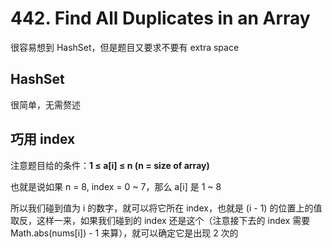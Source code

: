 # 442. Find All Duplicates in an Array
很容易想到 HashSet，但是题目又要求不要有 extra space

## HashSet
很简单，无需赘述

## 巧用 index
注意题目给的条件：**1 ≤ a[i] ≤ n (n = size of array)**

也就是说如果 n = 8, index = 0 ~ 7，那么 a[i] 是 1 ~ 8

所以我们碰到值为 i 的数字，就可以将它所在 index，也就是 (i - 1) 的位置上的值取反，这样一来，如果我们碰到的 index 还是这个（注意接下去的 index 需要 Math.abs(nums[i]) - 1 来算），就可以确定它是出现 2 次的
